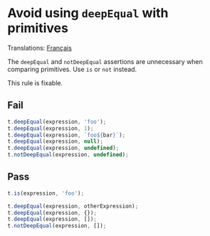 # Avoid using `deepEqual` with primitives

Translations: [Français](https://github.com/avajs/ava-docs/blob/master/fr_FR/related/eslint-plugin-ava/docs/rules/no-incorrect-deep-equal.md)

The `deepEqual` and `notDeepEqual` assertions are unnecessary when comparing primitives. Use `is` or `not` instead.

This rule is fixable.


## Fail

```js
t.deepEqual(expression, 'foo');
t.deepEqual(expression, 1);
t.deepEqual(expression, `foo${bar}`);
t.deepEqual(expression, null);
t.deepEqual(expression, undefined);
t.notDeepEqual(expression, undefined);
```


## Pass

```js
t.is(expression, 'foo');

t.deepEqual(expression, otherExpression);
t.deepEqual(expression, {});
t.deepEqual(expression, []);
t.notDeepEqual(expression, []);
```
